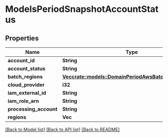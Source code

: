 # ModelsPeriodSnapshotAccountStatus

## Properties

Name | Type | Description | Notes
------------ | ------------- | ------------- | -------------
**account_id** | **String** |  | 
**account_status** | **String** |  | 
**batch_regions** | [**Vec<crate::models::DomainPeriodAwsBatchClusterRegion>**](domain.AWSBatchClusterRegion.md) |  | 
**cloud_provider** | **i32** |  | 
**iam_external_id** | **String** |  | 
**iam_role_arn** | **String** |  | 
**processing_account** | **String** |  | 
**regions** | **Vec<String>** |  | 

[[Back to Model list]](../README.md#documentation-for-models) [[Back to API list]](../README.md#documentation-for-api-endpoints) [[Back to README]](../README.md)


